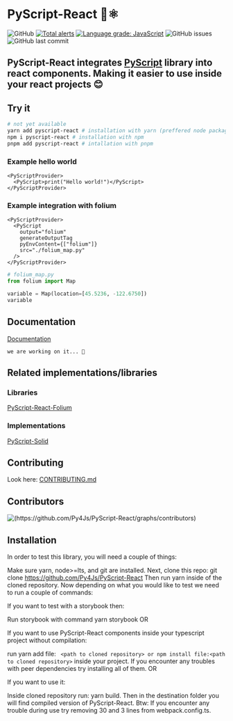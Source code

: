 # PyScript-React 🐍⚛️

![GitHub](https://img.shields.io/github/license/Py4Js/PyScript-React)
[![Total alerts](https://img.shields.io/lgtm/alerts/g/ShootGan/PyAnalize-React.svg?logo=lgtm&logoWidth=18)](https://lgtm.com/projects/g/ShootGan/PyAnalize-React/alerts/)
[![Language grade: JavaScript](https://img.shields.io/lgtm/grade/javascript/g/ShootGan/PyAnalize-React.svg?logo=lgtm&logoWidth=18)](https://lgtm.com/projects/g/ShootGan/PyAnalize-React/context:javascript)
![GitHub issues](https://img.shields.io/github/issues/Py4Js/PyScript-React)
![GitHub last commit](https://img.shields.io/github/last-commit/Py4Js/PyScript-React)

## PyScript-React integrates [PyScript](https://github.com/pyscript/pyscript) library into react components. Making it easier to use inside your react projects 😊

## Try it


```sh
# not yet available
yarn add pyscript-react # installation with yarn (preffered node package manager)
npm i pyscript-react # installation with npm
pnpm add pyscript-react # intallation with pnpm
```

### Example hello world

```tsx
<PyScriptProvider>
  <PyScript>print("Hello world!")</PyScript>
</PyScriptProvider>
```

### Example integration with folium

```tsx
<PyScriptProvider>
  <PyScript
    output="folium"
    generateOutputTag
    pyEnvContent={["folium"]}
    src="./folium_map.py"
  />
</PyScriptProvider>
```

```py
# folium_map.py
from folium import Map

variable = Map(location=[45.5236, -122.6750])
variable
```

## Documentation

[Documentation](https://py4js.github.io/pyscript-react)

`we are working on it... 🐢`

## Related implementations/libraries

### Libraries

[PyScript-React-Folium]()

### Implementations

[PyScript-Solid]()

## Contributing

Look here: [CONTRIBUTING.md](https://github.com/Py4Js/PyScript-React/blob/main/CONTRIBUTING.md)

## Contributors

![(https://github.com/Py4Js/PyScript-React/graphs/contributors)](https://contrib.rocks/image?repo=Py4Js/PyScript-React)


## Installation
In order to test this library, you will need a couple of things:

Make sure yarn, node>=lts, and git are installed.
Next, clone this repo: git clone https://github.com/Py4Js/PyScript-React
Then run yarn inside of the cloned repository.
Now depending on what you would like to test we need to run a couple of commands:

If you want to test with a storybook then:

Run storybook with command yarn storybook
OR

If you want to use PyScript-React components inside your typescript project without compilation:

run yarn add file:
 ``` <path to cloned repository> or npm install file:<path to cloned repository>``` inside your project.
If you encounter any troubles with peer dependencies try installing all of them.
OR

If you want to use it:

Inside cloned repository run: yarn build.
Then in the destination folder you will find compiled version of PyScript-React.
Btw: If you encounter any trouble during use try removing 30 and 3 lines from webpack.config.ts.
